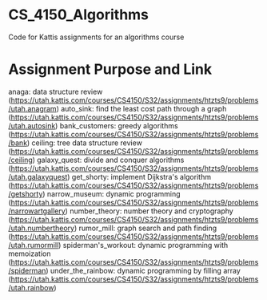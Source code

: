 # CS_4150_Algorithms
Code for Kattis assignments for an algorithms course

# Assignment Purpose and Link
anaga: data structure review (https://utah.kattis.com/courses/CS4150/S32/assignments/htzts9/problems/utah.anagram)
auto_sink: find the least cost path through a graph (https://utah.kattis.com/courses/CS4150/S32/assignments/htzts9/problems/utah.autosink)
bank_customers: greedy algorithms (https://utah.kattis.com/courses/CS4150/S32/assignments/htzts9/problems/bank)
ceiling: tree data structure review (https://utah.kattis.com/courses/CS4150/S32/assignments/htzts9/problems/ceiling)
galaxy_quest: divide and conquer algorithms (https://utah.kattis.com/courses/CS4150/S32/assignments/htzts9/problems/utah.galaxyquest)
get_shorty: implement Dijkstra's algorithm (https://utah.kattis.com/courses/CS4150/S32/assignments/htzts9/problems/getshorty)
narrow_museum: dynamic programming (https://utah.kattis.com/courses/CS4150/S32/assignments/htzts9/problems/narrowartgallery)
number_theory: number theory and cryptography (https://utah.kattis.com/courses/CS4150/S32/assignments/htzts9/problems/utah.numbertheory)
rumor_mill: graph search and path finding (https://utah.kattis.com/courses/CS4150/S32/assignments/htzts9/problems/utah.rumormill)
spiderman's_workout: dynamic programming with memoization (https://utah.kattis.com/courses/CS4150/S32/assignments/htzts9/problems/spiderman)
under_the_rainbow: dynamic programming by filling array (https://utah.kattis.com/courses/CS4150/S32/assignments/htzts9/problems/utah.rainbow)
